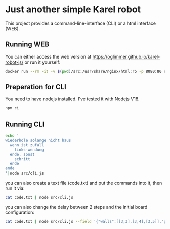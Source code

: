 # Just another simple Karel robot

This project provides a command-line-interface (CLI) or a html interface (WEB).


## Running WEB

You can either access the web version at https://oglimmer.github.io/karel-robot-js/ or run it yourself:

```bash
docker run --rm -it -v $(pwd)/src:/usr/share/nginx/html:ro -p 8080:80 nginx
```


## Preperation for CLI

You need to have nodejs installed. I've tested it with Nodejs V18.

```bash
npm ci
```

## Running CLI

```bash
echo '
wiederhole solange nicht haus
  wenn ist zufall
    links-wendung
  ende, sonst
    schritt
  ende
ende
'|node src/cli.js
```

you can also create a text file (code.txt) and put the commands into it, then run it via:

```bash
cat code.txt | node src/cli.js
```

you can also change the delay between 2 steps and the initial board configuration:

```bash
cat code.txt | node src/cli.js --field '{"walls":[[3,3],[3,4],[3,5]],"packages":[[7,7,2]],"home":[9,9],"meeple":[9,0]}' --d 100
```
